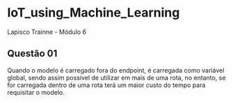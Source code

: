 # IoT_using_Machine_Learning
Lapisco Trainne - Módulo 6

## Questão 01
Quando o modelo é carregado fora do endpoint, é carregada como variável global, sendo assim possível de utilizar em mais de uma rota, no entanto, se for carregada dentro de uma rota terá um maior custo do tempo para requisitar o modelo.
